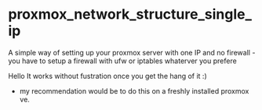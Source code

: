 # proxmox_network_structure_single_ip
A simple way of setting up your proxmox server with one IP and no firewall - you have to setup a firewall with ufw or iptables whaterver you prefere

Hello
It works without fustration once you get the hang of it :)

- my recommendation would be to do this on a freshly installed proxmox ve.
